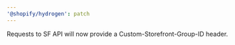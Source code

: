 ```yaml
---
'@shopify/hydrogen': patch
---
```


Requests to SF API will now provide a Custom-Storefront-Group-ID header.
